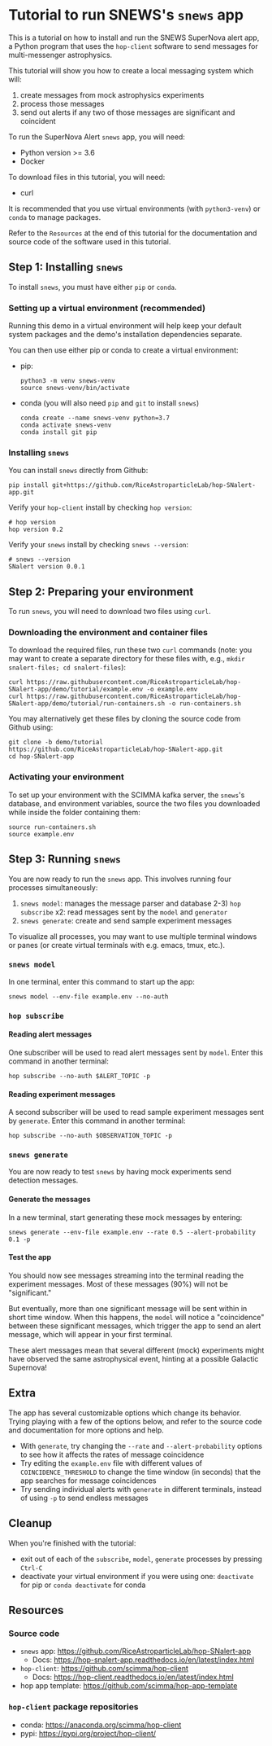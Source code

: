 # Tutorial to run SNEWS's `snews` app

This is a tutorial on how to install and run the SNEWS SuperNova alert app, a Python program that uses the `hop-client` software to send messages for multi-messenger astrophysics.

This tutorial will show you how to create a local messaging system which will:
1) create messages from mock astrophysics experiments
2) process those messages
3) send out alerts if any two of those messages are significant and coincident

To run the SuperNova Alert `snews` app, you will need:
* Python version >= 3.6
* Docker

To download files in this tutorial, you will need:
* curl

It is recommended that you use virtual environments (with `python3-venv`) or `conda` to manage packages.

Refer to the `Resources` at the end of this tutorial for the documentation and source code of the software used in this tutorial.


## Step 1: Installing `snews`

To install `snews`, you must have either `pip` or `conda`.

### Setting up a virtual environment (recommended)
Running this demo in a virtual environment will help keep your default system packages and the demo's installation dependencies separate.

You can then use either pip or conda to create a virtual environment:
* pip:
  ```
  python3 -m venv snews-venv
  source snews-venv/bin/activate
  ```
* conda (you will also need `pip` and `git` to install `snews`)
  ```
  conda create --name snews-venv python=3.7
  conda activate snews-venv
  conda install git pip
  ```

### Installing `snews`

You can install `snews` directly from Github:
```
pip install git+https://github.com/RiceAstroparticleLab/hop-SNalert-app.git
```

Verify your `hop-client` install by checking `hop version`:
```
# hop version
hop version 0.2
```

Verify your `snews` install by checking `snews --version`:
```
# snews --version
SNalert version 0.0.1
```

## Step 2: Preparing your environment

To run `snews`, you will need to download two files using `curl`.

### Downloading the environment and container files

To download the required files, run these two `curl` commands (note: you may want to create a separate directory for these files with, e.g., `mkdir snalert-files; cd snalert-files`):
```
curl https://raw.githubusercontent.com/RiceAstroparticleLab/hop-SNalert-app/demo/tutorial/example.env -o example.env
curl https://raw.githubusercontent.com/RiceAstroparticleLab/hop-SNalert-app/demo/tutorial/run-containers.sh -o run-containers.sh
```

You may alternatively get these files by cloning the source code from Github using:
```
git clone -b demo/tutorial https://github.com/RiceAstroparticleLab/hop-SNalert-app.git
cd hop-SNalert-app
```

### Activating your environment

To set up your environment with the SCIMMA kafka server, the `snews`'s database, and environment variables, source the two files you downloaded while inside the folder containing them:
```
source run-containers.sh
source example.env
```

## Step 3: Running `snews`

You are now ready to run the `snews` app. This involves running four processes simultaneously:
  1) `snews model`: manages the message parser and database
  2-3) `hop subscribe` x2: read messages sent by the `model` and `generator`
  4) `snews generate`: create and send sample experiment messages


To visualize all processes, you may want to use multiple terminal windows or panes (or create virtual terminals with e.g. emacs, tmux, etc.).

### `snews model`
In one terminal, enter this command to start up the app:
```
snews model --env-file example.env --no-auth
```

### `hop subscribe`

#### Reading alert messages
One subscriber will be used to read alert messages sent by `model`. Enter this command in another terminal:
```
hop subscribe --no-auth $ALERT_TOPIC -p
```
#### Reading experiment messages
A second subscriber will be used to read sample experiment messages sent by `generate`. Enter this command in another terminal:
```
hop subscribe --no-auth $OBSERVATION_TOPIC -p
```

### `snews generate`
You are now ready to test `snews` by having mock experiments send detection messages.

#### Generate the messages
In a new terminal, start generating these mock messages by entering:
```
snews generate --env-file example.env --rate 0.5 --alert-probability 0.1 -p
```

#### Test the app
You should now see messages streaming into the terminal reading the experiment messages. Most of these messages (90%) will not be "significant."

But eventually, more than one significant message will be sent within in short time window. When this happens, the `model` will notice a "coincidence" between these significant messages, which trigger the app to send an alert message, which will appear in your first terminal.

These alert messages mean that several different (mock) experiments might have observed the same astrophysical event, hinting at a possible Galactic Supernova!

## Extra

The app has several customizable options which change its behavior. Trying playing with a few of the options below, and refer to the source code and documentation for more options and help.

* With `generate`, try changing the `--rate` and `--alert-probability` options to see how it affects the rates of message coincidence
* Try editing the `example.env` file with different values of `COINCIDENCE_THRESHOLD` to change the time window (in seconds) that the app searches for message coincidences
* Try sending individual alerts with `generate` in different terminals, instead of using `-p` to send endless messages

## Cleanup
When you're finished with the tutorial:
* exit out of each of the `subscribe`, `model`, `generate` processes by pressing `Ctrl-C`
* deactivate your virtual environment if you were using one: `deactivate` for pip or `conda deactivate` for conda

## Resources

### Source code
* `snews` app: https://github.com/RiceAstroparticleLab/hop-SNalert-app
  * Docs: https://hop-snalert-app.readthedocs.io/en/latest/index.html
* `hop-client`: https://github.com/scimma/hop-client
  * Docs: https://hop-client.readthedocs.io/en/latest/index.html
* hop app template: https://github.com/scimma/hop-app-template

### `hop-client` package repositories
* conda: https://anaconda.org/scimma/hop-client
* pypi: https://pypi.org/project/hop-client/
